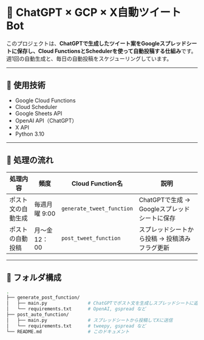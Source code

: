 # 🐤 ChatGPT × GCP × X自動ツイートBot

このプロジェクトは、**ChatGPTで生成したツイート案をGoogleスプレッドシートに保存し、Cloud FunctionsとSchedulerを使って自動投稿する仕組み**です。  
週1回の自動生成と、毎日の自動投稿をスケジューリングしています。

---

## 🔧 使用技術

- Google Cloud Functions
- Cloud Scheduler
- Google Sheets API
- OpenAI API（ChatGPT）
- X API
- Python 3.10

---

## 🔁 処理の流れ

| 処理内容          | 頻度         | Cloud Function名           　| 説明                                       |
|-------------------|--------------|-----------------------------|-------------------------------------------|
| ポスト文の自動生成 | 毎週月曜 9:00 | `generate_tweet_function`   | ChatGPTで生成 → Googleスプレッドシートに保存 |
| ポストの自動投稿   | 月～金 12：00 | `post_tweet_function`       | スプレッドシートから投稿 → 投稿済みフラグ更新 |

---

## 📂 フォルダ構成

```bash
.
├── generate_post_function/
│   ├── main.py               # ChatGPTでポスト文を生成しスプレッドシートに追加
│   └── requirements.txt      # OpenAI, gspread など
├── post_auto_function/
│   ├── main.py               # スプレッドシートから投稿してXに送信
│   └── requirements.txt      # tweepy, gspread など
└── README.md                 # このドキュメント
